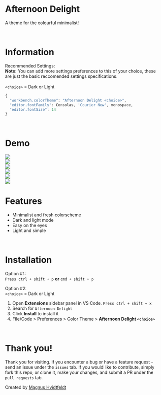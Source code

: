<!-- <img alt="Afternoon Delight Logo" src="https://i.imgur.com/BZJcKlv.png" width="90" /> -->

# Afternoon Delight

A theme for the colourful minimalist!

<br /> 


# Information

Recommended Settings: <br>
**Note:** You can add more settings preferences to this of your choice, these are just the basic reccomended settings specifications. <br> <br>
```<choice>``` = Dark or Light
 
```js
{
  "workbench.colorTheme": "Afternoon Delight <choice>",
  "editor.fontFamily": Consolas, 'Courier New', monospace,
  "editor.fontSize": 14
}
```
<br /> 


# Demo

<img src="https://i.imgur.com/XiaDs9W.png" />
<br />
<img src="https://i.imgur.com/x7iosF9.png" />
<br />
<img src="https://i.imgur.com/GhIcCa2.png" />
<br />
<img src="https://i.imgur.com/uZMnJRu.png" />
<br />
<img src="https://i.imgur.com/evBrtaY.png" />
<br />
<img src="https://i.imgur.com/udyDOR9.png" />

<br /> 



# Features

- Minimalist and fresh colorscheme
- Dark and light mode
- Easy on the eyes
- Light and simple

<br /> 



# Installation 

Option #1: <br>
```Press ctrl + shift + p``` **or** ```cmd + shift + p```

Option #2: <br>
```<choice>``` = Dark or Light
1. Open **Extensions** sidebar panel in VS Code. `Press ctrl + shift + x`
2. Search for `Afternoon Delight`
3. Click **Install** to install it
4. File/Code > Preferences > Color Theme > **Afternoon Delight ```<choice>```**

<br /> 



# Thank you!

Thank you for visiting. If you encounter a bug or have a feature request - send an issue under the `issues` tab. If you would like to contribute, simply fork this repo, or clone it, make your changes, and submit a PR under the `pull requests` tab. 

Created by <a href="https://github.com/mch-sg">Magnus Hvidtfeldt</a> <br>


